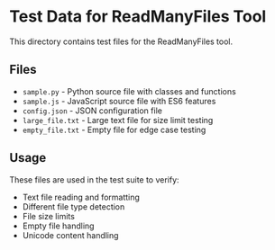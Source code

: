 # Test Data for ReadManyFiles Tool

This directory contains test files for the ReadManyFiles tool.

## Files

- `sample.py` - Python source file with classes and functions
- `sample.js` - JavaScript source file with ES6 features
- `config.json` - JSON configuration file
- `large_file.txt` - Large text file for size limit testing
- `empty_file.txt` - Empty file for edge case testing

## Usage

These files are used in the test suite to verify:
- Text file reading and formatting
- Different file type detection
- File size limits
- Empty file handling
- Unicode content handling
